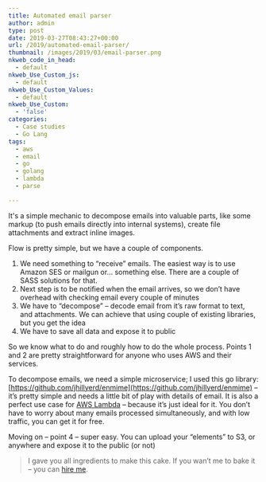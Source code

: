 ```yaml
---
title: Automated email parser
author: admin
type: post
date: 2019-03-27T08:43:27+00:00
url: /2019/automated-email-parser/
thumbnail: /images/2019/03/email-parser.png
nkweb_code_in_head:
  - default
nkweb_Use_Custom_js:
  - default
nkweb_Use_Custom_Values:
  - default
nkweb_Use_Custom:
  - 'false'
categories:
  - Case studies
  - Go Lang
tags:
  - aws
  - email
  - go
  - golang
  - lambda
  - parse

---
```

It's a simple mechanic to decompose emails into valuable parts, like some markup (to push emails directly into internal systems), create file attachments and extract inline images. 

Flow is pretty simple, but we have a couple of components.

  1. We need something to &#8220;receive&#8221; emails. The easiest way is to use Amazon SES or mailgun or&#8230; something else. There are a couple of SASS solutions for that.
  2. Next step is to be notified when the email arrives, so we don&#8217;t have overhead with checking email every couple of minutes
  3. We have to &#8220;decompose&#8221; &#8211; decode email from it&#8217;s raw format to text, and attachments. We can achieve that using couple of existing libraries, but you get the idea
  4. We have to save all data and expose it to public

So we know what to do and roughly how to do the whole process. Points 1 and 2 are pretty straightforward for anyone who uses AWS and their services. 

To decompose emails, we need a simple microservice; I used this go library: [https://github.com/jhillyerd/enmime](https://github.com/jhillyerd/enmime) – it’s pretty simple and needs a little bit of play with details of email. 
It is also a perfect use case for [AWS Lambda](https://aws.amazon.com/lambda/) – because it’s just ideal for it. You don’t have to worry about many emails processed simultaneously, and with low traffic, you can get it for free.

Moving on &#8211; point 4 &#8211; super easy. You can upload your &#8220;elements&#8221; to S3, or anywhere and expose it to the public (or not)  

> I gave you all ingredients to make this cake. If you wan&#8217;t me to bake it &#8211; you can [hire me](/contact-us/).

